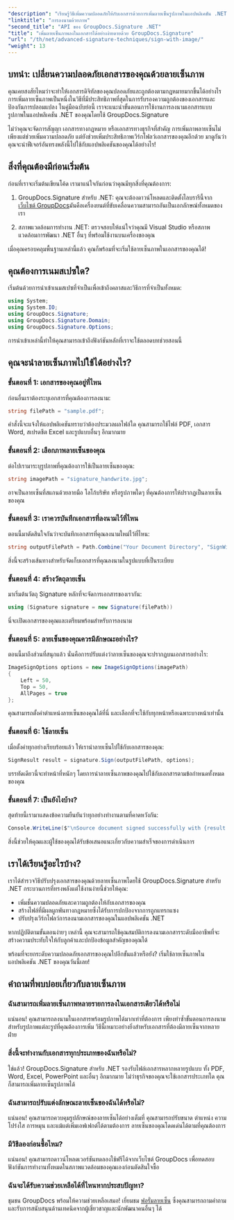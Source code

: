 ```yaml
---
"description": "เรียนรู้วิธีเพิ่มความปลอดภัยให้กับเอกสารด้วยการเพิ่มลายเซ็นรูปภาพในแอปพลิเคชัน .NET ด้วย GroupDocs.Signature ผสานรวมเอกสารที่ป้องกันการปลอมแปลงและมีผลผูกพันทางกฎหมายได้อย่างง่ายดาย"
"linktitle": "การลงนามด้วยภาพ"
"second_title": "API ของ GroupDocs.Signature .NET"
"title": "เพิ่มลายเซ็นภาพลงในเอกสารได้อย่างง่ายดายด้วย GroupDocs.Signature"
"url": "/th/net/advanced-signature-techniques/sign-with-image/"
"weight": 13
---
```


## บทนำ: เปลี่ยนความปลอดภัยเอกสารของคุณด้วยลายเซ็นภาพ

คุณเคยสงสัยไหมว่าจะทำให้เอกสารดิจิทัลของคุณปลอดภัยและถูกต้องตามกฎหมายมากขึ้นได้อย่างไร การเพิ่มลายเซ็นภาพเป็นหนึ่งในวิธีที่มีประสิทธิภาพที่สุดในการรับรองความถูกต้องของเอกสารและป้องกันการปลอมแปลง ในคู่มือฉบับย่อนี้ เราจะแนะนำขั้นตอนการใช้งานการลงนามเอกสารแบบรูปภาพในแอปพลิเคชัน .NET ของคุณโดยใช้ GroupDocs.Signature

ไม่ว่าคุณจะจัดการสัญญา เอกสารทางกฎหมาย หรือเอกสารทางธุรกิจที่สำคัญ การเพิ่มภาพลายเซ็นไม่เพียงแต่ช่วยเพิ่มความปลอดภัย แต่ยังช่วยเพิ่มประสิทธิภาพเวิร์กโฟลว์เอกสารของคุณอีกด้วย มาดูกันว่าคุณจะนำฟีเจอร์อันทรงพลังนี้ไปใช้กับแอปพลิเคชันของคุณได้อย่างไร!

## สิ่งที่คุณต้องมีก่อนเริ่มต้น

ก่อนที่เราจะเริ่มต้นเขียนโค้ด เรามาแน่ใจกันก่อนว่าคุณมีทุกสิ่งที่คุณต้องการ:

1. GroupDocs.Signature สำหรับ .NET: คุณจะต้องดาวน์โหลดและติดตั้งไลบรารีนี้จาก [เว็บไซต์ GroupDocs](https://releases.groupdocs.com/signature/net/)มันคือเครื่องยนต์ที่ขับเคลื่อนความสามารถอันเป็นเอกลักษณ์ทั้งหมดของเรา

2. สภาพแวดล้อมการทำงาน .NET: ตรวจสอบให้แน่ใจว่าคุณมี Visual Studio หรือสภาพแวดล้อมการพัฒนา .NET อื่นๆ ที่พร้อมใช้งานบนเครื่องของคุณ

เมื่อคุณครอบคลุมพื้นฐานเหล่านี้แล้ว คุณก็พร้อมที่จะเริ่มใช้ลายเซ็นภาพในเอกสารของคุณได้!

## คุณต้องการเนมสเปซใด?

เริ่มต้นด้วยการนำเข้าเนมสเปซที่จำเป็นเพื่อเข้าถึงคลาสและวิธีการที่จำเป็นทั้งหมด:

```csharp
using System;
using System.IO;
using GroupDocs.Signature;
using GroupDocs.Signature.Domain;
using GroupDocs.Signature.Options;
```

การนำเข้าเหล่านี้ทำให้คุณสามารถเข้าถึงฟังก์ชันหลักที่เราจะใช้ตลอดบทช่วยสอนนี้

## คุณจะนำลายเซ็นภาพไปใช้ได้อย่างไร?

### ขั้นตอนที่ 1: เอกสารของคุณอยู่ที่ไหน

ก่อนอื่นเราต้องระบุเอกสารที่คุณต้องการลงนาม:

```csharp
string filePath = "sample.pdf";
```

คำสั่งนี้จะแจ้งให้แอปพลิเคชันทราบว่าต้องประมวลผลไฟล์ใด คุณสามารถใช้ไฟล์ PDF, เอกสาร Word, สเปรดชีต Excel และรูปแบบอื่นๆ อีกมากมาย

### ขั้นตอนที่ 2: เลือกภาพลายเซ็นของคุณ

ต่อไปเรามาระบุรูปภาพที่คุณต้องการใช้เป็นลายเซ็นของคุณ:

```csharp
string imagePath = "signature_handwrite.jpg";
```

อาจเป็นลายเซ็นที่สแกนด้วยลายมือ โลโก้บริษัท หรือรูปภาพใดๆ ที่คุณต้องการให้ปรากฏเป็นลายเซ็นของคุณ

### ขั้นตอนที่ 3: เราควรบันทึกเอกสารที่ลงนามไว้ที่ไหน

ตอนนี้มาตัดสินใจกันว่าจะบันทึกเอกสารที่คุณลงนามใหม่ไว้ที่ไหน:

```csharp
string outputFilePath = Path.Combine("Your Document Directory", "SignWithImage", fileName);
```

สิ่งนี้จะสร้างเส้นทางสำหรับจัดเก็บเอกสารที่คุณลงนามในรูปแบบที่เป็นระเบียบ

### ขั้นตอนที่ 4: สร้างวัตถุลายเซ็น

มาเริ่มต้นวัตถุ Signature หลักที่จะจัดการเอกสารของเรากัน:

```csharp
using (Signature signature = new Signature(filePath))
```

นี่จะเปิดเอกสารของคุณและเตรียมพร้อมสำหรับการลงนาม

### ขั้นตอนที่ 5: ลายเซ็นของคุณควรมีลักษณะอย่างไร?

ตอนนี้มาถึงส่วนที่สนุกแล้ว นั่นคือการปรับแต่งว่าลายเซ็นของคุณจะปรากฏบนเอกสารอย่างไร:

```csharp
ImageSignOptions options = new ImageSignOptions(imagePath)
{
    Left = 50,
    Top = 50,
    AllPages = true
};
```

คุณสามารถตั้งค่าตำแหน่งลายเซ็นของคุณได้ที่นี่ และเลือกที่จะใช้กับทุกหน้าหรือเฉพาะบางหน้าเท่านั้น

### ขั้นตอนที่ 6: ใช้ลายเซ็น

เมื่อตั้งค่าทุกอย่างเรียบร้อยแล้ว ให้เรานำลายเซ็นไปใช้กับเอกสารของคุณ:

```csharp
SignResult result = signature.Sign(outputFilePath, options);
```

บรรทัดเดียวนี้จะทำหน้าที่หนักๆ โดยการนำลายเซ็นภาพของคุณไปใช้กับเอกสารตามข้อกำหนดทั้งหมดของคุณ

### ขั้นตอนที่ 7: เป็นยังไงบ้าง?

สุดท้ายนี้เรามาแสดงข้อความยืนยันว่าทุกอย่างทำงานตามที่คาดหวังกัน:

```csharp
Console.WriteLine($"\nSource document signed successfully with {result.Succeeded.Count} signature(s).\nFile saved at {outputFilePath}.");
```

สิ่งนี้ช่วยให้คุณและผู้ใช้ของคุณได้รับข้อเสนอแนะเกี่ยวกับความสำเร็จของการดำเนินการ

## เราได้เรียนรู้อะไรบ้าง?

เราได้สำรวจวิธีปรับปรุงเอกสารของคุณด้วยลายเซ็นภาพโดยใช้ GroupDocs.Signature สำหรับ .NET กระบวนการที่ทรงพลังแต่ใช้งานง่ายนี้ช่วยให้คุณ:

- เพิ่มชั้นความปลอดภัยและความถูกต้องให้กับเอกสารของคุณ
- สร้างไฟล์ที่มีผลผูกพันทางกฎหมายซึ่งได้รับการปกป้องจากการถูกแทรกแซง
- ปรับปรุงเวิร์กโฟลว์การลงนามเอกสารของคุณในแอปพลิเคชัน .NET

หากปฏิบัติตามขั้นตอนง่ายๆ เหล่านี้ คุณจะสามารถใช้คุณสมบัติการลงนามเอกสารระดับมืออาชีพที่จะสร้างความประทับใจให้กับลูกค้าและปกป้องข้อมูลสำคัญของคุณได้

พร้อมที่จะยกระดับความปลอดภัยเอกสารของคุณไปอีกขั้นแล้วหรือยัง? เริ่มใช้ลายเซ็นภาพในแอปพลิเคชัน .NET ของคุณวันนี้เลย!

## คำถามที่พบบ่อยเกี่ยวกับลายเซ็นภาพ

### ฉันสามารถเพิ่มลายเซ็นภาพหลายรายการลงในเอกสารเดียวได้หรือไม่

แน่นอน! คุณสามารถลงนามในเอกสารพร้อมรูปภาพได้มากเท่าที่ต้องการ เพียงทำซ้ำขั้นตอนการลงนามสำหรับรูปภาพแต่ละรูปที่คุณต้องการเพิ่ม วิธีนี้เหมาะอย่างยิ่งสำหรับเอกสารที่ต้องมีลายเซ็นจากหลายฝ่าย

### สิ่งนี้จะทำงานกับเอกสารทุกประเภทของฉันหรือไม่?

ใช่แล้ว! GroupDocs.Signature สำหรับ .NET รองรับไฟล์เอกสารหลากหลายรูปแบบ ทั้ง PDF, Word, Excel, PowerPoint และอื่นๆ อีกมากมาย ไม่ว่าธุรกิจของคุณจะใช้เอกสารประเภทใด คุณก็สามารถเพิ่มลายเซ็นรูปภาพได้

### ฉันสามารถปรับแต่งลักษณะลายเซ็นของฉันได้หรือไม่?

แน่นอน! คุณสามารถควบคุมรูปลักษณ์ของลายเซ็นได้อย่างเต็มที่ คุณสามารถปรับขนาด ตำแหน่ง ความโปร่งใส การหมุน และแม้แต่เพิ่มเอฟเฟกต์ได้ตามต้องการ ลายเซ็นของคุณโดดเด่นได้ตามที่คุณต้องการ

### มีวิธีลองก่อนซื้อไหม?

แน่นอน! คุณสามารถดาวน์โหลดเวอร์ชันทดลองใช้ฟรีได้จากเว็บไซต์ GroupDocs เพื่อทดสอบฟังก์ชันการทำงานทั้งหมดในสภาพแวดล้อมของคุณเองก่อนตัดสินใจซื้อ

### ฉันจะได้รับความช่วยเหลือได้ที่ไหนหากประสบปัญหา?

ชุมชน GroupDocs พร้อมให้ความช่วยเหลือเสมอ! เยี่ยมชม [ฟอรั่มลายเซ็น](https://forum.groupdocs.com/c/signature/13) ซึ่งคุณสามารถถามคำถามและรับการสนับสนุนด้านเทคนิคจากผู้เชี่ยวชาญและนักพัฒนาคนอื่นๆ ได้